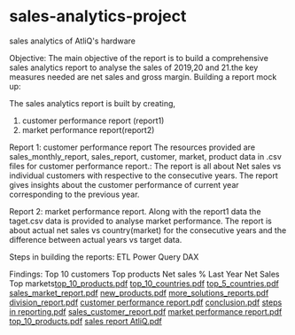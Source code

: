 # sales-analytics-project
sales analytics of AtliQ's hardware

Objective:
The main objective of the report is to build a comprehensive sales analytics report to analyse the sales of 2019,20 and 21.the key measures needed are net sales and gross margin.
Building a report mock up:

The sales analytics report is built by creating,
1.	customer performance report (report1)
2.	market performance report(report2)

Report 1: customer performance report
The resources provided are sales_monthly_report, sales_report, customer, market, product data in .csv files for customer performance report.:
The report is all about Net sales vs individual customers with respective to the consecutive years. 
The report gives insights about the customer performance of current year corresponding to the previous year.

Report 2: market performance report.
Along with the report1 data the taget.csv data is provided to analyse market performance.
The report is about actual net sales vs country(market) for the consecutive years and the difference between actual years vs target data.

Steps in building the reports:
ETL
Power Query
DAX

Findings:
Top 10 customers
Top products
Net sales %
Last Year Net Sales
Top markets[top_10_products.pdf](https://github.com/roopa-vadlamudi/sales-analytics-project/files/15298784/top_10_products.pdf)
[top_10_countries.pdf](https://github.com/roopa-vadlamudi/sales-analytics-project/files/15298783/top_10_countries.pdf)
[top_5_countries.pdf](https://github.com/roopa-vadlamudi/sales-analytics-project/files/15298781/top_5_countries.pdf)
[sales_market_report.pdf](https://github.com/roopa-vadlamudi/sales-analytics-project/files/15298780/sales_market_report.pdf)
[new_products.pdf](https://github.com/roopa-vadlamudi/sales-analytics-project/files/15298779/new_products.pdf)
[more_solutions_reports.pdf](https://github.com/roopa-vadlamudi/sales-analytics-project/files/15298778/more_solutions_reports.pdf)
[division_report.pdf](https://github.com/roopa-vadlamudi/sales-analytics-project/files/15298777/division_report.pdf)
[customer performance report.pdf](https://github.com/roopa-vadlamudi/sales-analytics-project/files/15298776/customer.performance.report.pdf)
[conclusion.pdf](https://github.com/roopa-vadlamudi/sales-analytics-project/files/15298775/conclusion.pdf)
[steps in reporting.pdf](https://github.com/roopa-vadlamudi/sales-analytics-project/files/15298767/steps.in.reporting.pdf)
[sales_customer_report.pdf](https://github.com/roopa-vadlamudi/sales-analytics-project/files/15298756/sales_customer_report.pdf)
[market performance report.pdf](https://github.com/roopa-vadlamudi/sales-analytics-project/files/15298754/market.performance.report.pdf)
[top_10_products.pdf](https://github.com/roopa-vadlamudi/sales-analytics-project/files/15298747/top_10_products.pdf)
[sales report AtliQ.pdf](https://github.com/roopa-vadlamudi/sales-analytics-project/files/15298719/sales.report.AtliQ.pdf)
